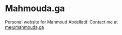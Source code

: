 # Mahmouda.ga
Personal website for Mahmoud Abdellatif. Contact me at [me@mahmouda,ga](mailto:me@mahmouda.ga)
